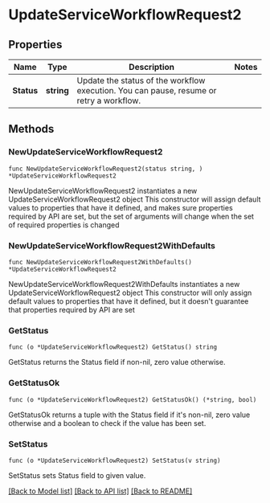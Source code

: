 # UpdateServiceWorkflowRequest2

## Properties

Name | Type | Description | Notes
------------ | ------------- | ------------- | -------------
**Status** | **string** | Update the status of the workflow execution. You can pause, resume or retry a workflow. | 

## Methods

### NewUpdateServiceWorkflowRequest2

`func NewUpdateServiceWorkflowRequest2(status string, ) *UpdateServiceWorkflowRequest2`

NewUpdateServiceWorkflowRequest2 instantiates a new UpdateServiceWorkflowRequest2 object
This constructor will assign default values to properties that have it defined,
and makes sure properties required by API are set, but the set of arguments
will change when the set of required properties is changed

### NewUpdateServiceWorkflowRequest2WithDefaults

`func NewUpdateServiceWorkflowRequest2WithDefaults() *UpdateServiceWorkflowRequest2`

NewUpdateServiceWorkflowRequest2WithDefaults instantiates a new UpdateServiceWorkflowRequest2 object
This constructor will only assign default values to properties that have it defined,
but it doesn't guarantee that properties required by API are set

### GetStatus

`func (o *UpdateServiceWorkflowRequest2) GetStatus() string`

GetStatus returns the Status field if non-nil, zero value otherwise.

### GetStatusOk

`func (o *UpdateServiceWorkflowRequest2) GetStatusOk() (*string, bool)`

GetStatusOk returns a tuple with the Status field if it's non-nil, zero value otherwise
and a boolean to check if the value has been set.

### SetStatus

`func (o *UpdateServiceWorkflowRequest2) SetStatus(v string)`

SetStatus sets Status field to given value.



[[Back to Model list]](../README.md#documentation-for-models) [[Back to API list]](../README.md#documentation-for-api-endpoints) [[Back to README]](../README.md)


